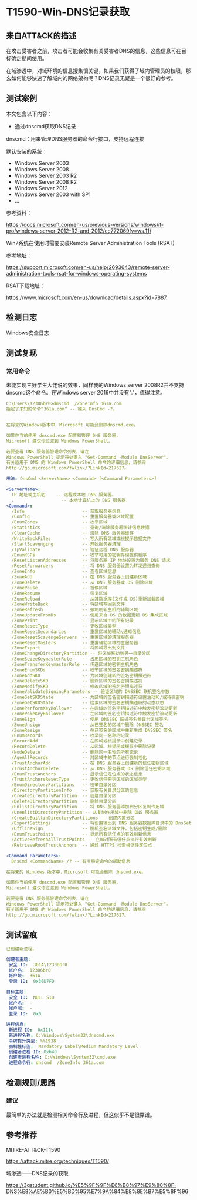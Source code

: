# T1590-Win-DNS记录获取

## 来自ATT&CK的描述

在攻击受害者之前，攻击者可能会收集有关受害者DNS的信息，这些信息可在目标确定期间使用。

在域渗透中，对域环境的信息搜集很关键，如果我们获得了域内管理员的权限，那么如何能够快速了解域内的网络架构呢？DNS记录无疑是一个很好的参考。

## 测试案例

本文包含以下内容：

- 通过dnscmd获取DNS记录

dnscmd：用来管理DNS服务器的命令行接口，支持远程连接

默认安装的系统：

- Windows Server 2003
- Windows Server 2008
- Windows Server 2003 R2
- Windows Server 2008 R2
- Windows Server 2012
- Windows Server 2003 with SP1
- …

参考资料：

<https://docs.microsoft.com/en-us/previous-versions/windows/it-pro/windows-server-2012-R2-and-2012/cc772069(v=ws.11)>

Win7系统在使用时需要安装Remote Server Administration Tools (RSAT)

参考地址：

<https://support.microsoft.com/en-us/help/2693643/remote-server-administration-tools-rsat-for-windows-operating-systems>

RSAT下载地址：

<https://www.microsoft.com/en-us/download/details.aspx?id=7887>

## 检测日志

Windows安全日志

## 测试复现

### 常用命令

未能实现三好学生大佬说的效果，同样我的Windows server 2008R2并不支持dnscmd这个命令。在Windows server 2016中并没有"."，值得注意。

```yml
C:\Users\12306br0>dnscmd ./ZoneInfo 361a.com
指定了未知的命令“361a.com” -- 键入 DnsCmd -?。


在将来的Windows版本中，Microsoft 可能会删除dnscmd.exe。

如果你当前使用 dnscmd.exe 配置和管理 DNS 服务器，
Microsoft 建议你过渡到 Windows PowerShell。

若要查看 DNS 服务器管理命令列表，请在
Windows PowerShell 提示符处键入 "Get-Command -Module DnsServer"。
有关适用于 DNS 的 Windows PowerShell 命令的详细信息，请参阅
http://go.microsoft.com/fwlink/?LinkId=217627。

用法: DnsCmd <ServerName> <Command> [<Command Parameters>]

<ServerName>:
  IP 地址或主机名    -- 远程或本地 DNS 服务器。
  .                  -- 本地计算机上的 DNS 服务器
<Command>:
  /Info                      -- 获取服务器信息
  /Config                    -- 重置服务器或区域配置
  /EnumZones                 -- 枚举区域
  /Statistics                -- 查询/清除服务器统计信息数据
  /ClearCache                -- 清除 DNS 服务器缓存
  /WriteBackFiles            -- 写入所有区域或根提示数据文件
  /StartScavenging           -- 开始服务器清理
  /IpValidate                -- 验证远程 DNS 服务器
  /EnumKSPs                  -- 枚举可用的密钥存储提供程序
  /ResetListenAddresses      -- 将服务器 IP 地址设置为服务 DNS 请求
  /ResetForwarders           -- 将 DNS 服务器设置为转发递归查询
  /ZoneInfo                  -- 查看区域信息
  /ZoneAdd                   -- 在 DNS 服务器上创建新区域
  /ZoneDelete                -- 从 DNS 服务器或 DS 删除区域
  /ZonePause                 -- 暂停区域
  /ZoneResume                -- 恢复区域
  /ZoneReload                -- 从其数据库(文件或 DS)重新加载区域
  /ZoneWriteBack             -- 将区域写回到文件
  /ZoneRefresh               -- 强制刷新主机的辅助区域
  /ZoneUpdateFromDs          -- 使用来自 DS 的数据更新 DS 集成区域
  /ZonePrint                 -- 显示区域中的所有记录
  /ZoneResetType             -- 更改区域类型
  /ZoneResetSecondaries      -- 重置区域的辅助\通知信息
  /ZoneResetScavengeServers  -- 重置区域的清理服务器
  /ZoneResetMasters          -- 重置辅助区域的主服务器
  /ZoneExport                -- 将区域导出到文件
  /ZoneChangeDirectoryPartition -- 将区域移动到另一目录分区
  /ZoneSeizeKeymasterRole    -- 占用区域的密钥主机角色
  /ZoneTransferKeymasterRole -- 传送区域的密钥主机角色
  /ZoneEnumSKDs              -- 枚举区域的签名密钥描述符
  /ZoneAddSKD                -- 为区域创建新的签名密钥描述符
  /ZoneDeleteSKD             -- 删除区域的签名密钥描述符
  /ZoneModifySKD             -- 修改区域的签名密钥描述符
  /ZoneValidateSigningParameters -- 验证区域的 DNSSEC 联机签名参数
  /ZoneSetSKDState           -- 为区域的签名密钥描述符设置活动和/或待机密钥
  /ZoneGetSKDState           -- 检索区域的签名密钥描述符的动态状态
  /ZonePerformKeyRollover    -- 在区域的签名密钥描述符中触发密钥滚动更新
  /ZonePokeKeyRollover       -- 在区域的签名密钥描述符中触发密钥滚动更新
  /ZoneSign                  -- 使用 DNSSEC 联机签名参数为区域签名
  /ZoneUnsign                -- 从已签名的区域中删除 DNSSEC 签名
  /ZoneResign                -- 在已签名的区域中重新生成 DNSSEC 签名
  /EnumRecords               -- 枚举同一名称的记录
  /RecordAdd                 -- 在区域或根提示中创建记录
  /RecordDelete              -- 从区域、根提示或缓存中删除记录
  /NodeDelete                -- 删除同一名称的所有记录
  /AgeAllRecords             -- 对区域中的节点进行强制老化
  /TrustAnchorAdd            -- 在 DNS 服务器上创建新的信任密钥区域
  /TrustAnchorDelete         -- 从 DNS 服务器或 DS 删除信任密钥区域
  /EnumTrustAnchors          -- 显示信任定位点的状态信息
  /TrustAnchorsResetType     -- 更改信任密钥区域的区域类型
  /EnumDirectoryPartitions   -- 枚举目录分区
  /DirectoryPartitionInfo    -- 获取有关目录分区的信息
  /CreateDirectoryPartition  -- 创建目录分区
  /DeleteDirectoryPartition  -- 删除目录分区
  /EnlistDirectoryPartition  -- 将 DNS 服务器添加到分区复制作用域
  /UnenlistDirectoryPartition -- 从复制作用域中删除 DNS 服务器
  /CreateBuiltinDirectoryPartitions -- 创建内置分区
  /ExportSettings            -- 将设置输出到 DNS 服务器数据库目录中的 DnsSettings.txt
  /OfflineSign               -- 脱机签名区域文件，包括密钥生成/删除
  /EnumTrustPoints           -- 显示所有信任点的有效刷新信息
  /ActiveRefreshAllTrustPoints -- 立即对所有信任点执行有效刷新
  /RetrieveRootTrustAnchors  -- 通过 HTTPS 检索根信任定位点

<Command Parameters>:
  DnsCmd <CommandName> /? -- 有关特定命令的帮助信息

在将来的 Windows 版本中，Microsoft 可能会删除 dnscmd.exe。

如果你当前使用 dnscmd.exe 配置和管理 DNS 服务器，
Microsoft 建议你过渡到 Windows PowerShell。

若要查看 DNS 服务器管理命令列表，请在
Windows PowerShell 提示符处键入 "Get-Command -Module DnsServer"。
有关适用于 DNS 的 Windows PowerShell 命令的详细信息，请参阅
http://go.microsoft.com/fwlink/?LinkId=217627。
```

## 测试留痕

```yml
已创建新进程。

创建者主题:
 安全 ID:  361A\12306br0
 帐户名:  12306br0
 帐户域:  361A
 登录 ID:  0x36D7FD

目标主题:
 安全 ID:  NULL SID
 帐户名:  -
 帐户域:  -
 登录 ID:  0x0

进程信息:
 新进程 ID:  0x111c
 新进程名称: C:\Windows\System32\dnscmd.exe
 令牌提升类型: %%1938
 强制性标签:  Mandatory Label\Medium Mandatory Level
 创建者进程 ID: 0xb40
 创建者进程名称: C:\Windows\System32\cmd.exe
 进程命令行: dnscmd  /ZoneInfo 361a.com
```

## 检测规则/思路

### 建议

最简单的办法就是检测相关命令行及进程，但这似乎不是很靠谱。

## 参考推荐

MITRE-ATT&CK-T1590

<https://attack.mitre.org/techniques/T1590/>

域渗透——DNS记录的获取

<https://3gstudent.github.io/%E5%9F%9F%E6%B8%97%E9%80%8F-DNS%E8%AE%B0%E5%BD%95%E7%9A%84%E8%8E%B7%E5%8F%96>
